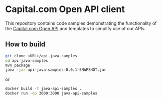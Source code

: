 # Capital.com Open API  client
This repository contains code samples demonstrating the functionality of the [Capital.com Open API](https://open-api.capital.com/) and templates to simplify use of our APIs.


## How to build
```bash
git clone <URL>/api-java-samples
cd api-java-samples
mvn package
java -jar api-java-samples-0.0.1-SNAPSHOT.jar
```
or
```bash
docker build -t java-api-samples .
docker run -dp 3000:3000 java-api-samples
```
